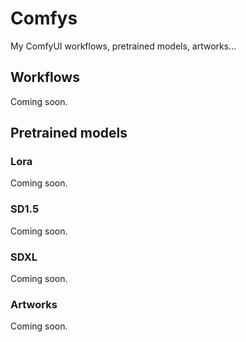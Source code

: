 # Comfys
My ComfyUI workflows, pretrained models, artworks...
## Workflows
Coming soon.
## Pretrained models
### Lora
Coming soon.
### SD1.5
Coming soon.
### SDXL
Coming soon.
### Artworks
Coming soon.
